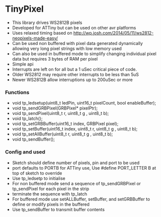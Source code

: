 # TinyPixel

- This library drives WS2812B pixels
- Developed for ATTiny but can be used on other avr platforms
- Uses relaxed timing based on http://wp.josh.com/2014/05/11/ws2812-neopixels-made-easy/
- Can be used non buffered with pixel data generated dynamically allowing very long pixel strings with low memory used
- Can also be used in buffered mode to simplify changing individual pixel data but requires 3 bytes of RAM per pixel
- Simple api
- Interrupts are left on for all but a 1 uSec critical piece of code.
- Older WS2812 may require other interrupts to be less than 5uS
- Newer WS2812B allow interruptions up to 200uSec or more

### Functions

- void tp_ledsetup(uint8_t ledPin, uint16_t pixelCount, bool enableBuffer);
- void tp_sendGRBPixel(GRBPixel* pixelPtr);
- void tp_sendPixel(uint8_t r, uint8_t g , uint8_t b);
- void tp_latch();
- void tp_setGRBBuffer(uint16_t index, GRBPixel pixel);
- void tp_setBuffer(uint16_t index, uint8_t r, uint8_t g , uint8_t b);
- void tp_setAllBuffer(uint8_t r, uint8_t g , uint8_t b);
- void tp_sendBuffer();

### Config and used
- Sketch should define number of pixels, pin and port to be used
- port defaults to PORTB for ATTiny use, Use #define PORT_LETTER B at top of sketch to override
- Use tp_ledsetp to initialise
- For non buffered mode send a sequence of tp_sendGRBPixel or tp_sendPixel for each pixel in the strip
- terminate the sequence with tp_latch
- For buffered mode use setALLBuffer, setBuffer, and setGRBBuffer to define or modify pixels in the buffered
- Use tp_sendBuffer to transmit buffer contents
